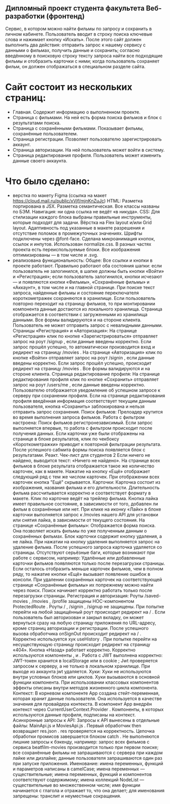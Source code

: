 ## Дипломный проект студента факультета Веб-разработки (фронтенд)
Сервис, в котором можно найти фильмы по запросу и сохранить в личном кабинете.
Пользователь вводит в строку поиска ключевые слова и нажимает кнопку «Искать». После этого сайт должен выполнить два действия:
отправить запрос к нашему сервису с данными о фильмах, получить данные и сохранить;
согласно введённому в поисковую строку тексту запроса найти все подходящие фильмы и отобразить карточки с ними;
когда пользователь сохраняет фильм, он должен отображаться в специальном разделе сайта.

# Сайт состоит из нескольких страниц:
* Главная. Содержит информацию о выполненном проекте.
* Страница с фильмами. На ней есть форма поиска фильмов и блок с результатами поиска.
* Страница с сохранёнными фильмами. Показывает фильмы, сохранённые пользователем.
* Страница регистрации. Позволяет пользователю зарегистрировать аккаунт.
* Страница авторизации. На ней пользователь может войти в систему.
* Страница редактирования профиля. Пользователь может изменить данные своего аккаунта.

# Что было сделано:
* верстка по макету Figma (ссылка на макет https://cloud.mail.ru/public/xVjf/mjnKnZuJc)
HTML:
Разметка портирована в JSX.
Разметка семантическая.
Все классы названы по БЭМ.
Навигация: ни одна ссылка не ведёт «в никуда».
CSS:
Для стилизации каждого блока выбраны правильные инструменты, которые подходят для задачи.
Вёрстка на Flex layout и/или Grid layout.
Адаптивность под указанные в макете разрешения и отсутствие поломок в промежуточных значениях.
Шрифты подключены через @font-face.
Сделана микроанимация кнопок, ссылок и инпутов.
Использован normalize.сss.
В разных частях проекта есть переиспользуемые блоки.
Все изображения оптимизированы — в том числе и .svg.
* реализована функциональность:
  Общее:
Все ссылки и кнопки в проекте работают.
Правильно работают оба состояния шапки: если пользователь не залогинился, в шапке должны быть
кнопки «Войти» и «Регистрация»; если пользователь залогинился, кнопки исчезают — и появляются
кнопки «Фильмы», «Сохранённые фильмы» и «Аккаунт», в том числе и на главной странице.
При поиске текст запроса, найденные фильмы и состояние переключателя короткометражек
сохраняются в хранилище. Если пользователь повторно переходит на страницу фильмов, то при
монтировании компонента данные достаются из локального хранилища. Страница отображается в
соответствии с загруженными из хранилища данными.
Все формы валидируются и на стороне клиента. Пользователь не может отправить запрос с
невалидными данными.
Страницы «Регистрация» и «Авторизация»:
На странице «Регистрация» клик по кнопке «Зарегистрироваться» отправляет запрос на роут /signup ,
если данные введены корректно. Если запрос прошёл успешно, то автоматически производится вход и
редирект на страницу /movies .
На странице «Авторизация» клик по кнопке «Войти» отправляет запрос на роут /signin , если данные
введены корректно. Если запрос прошёл успешно, происходит редирект на страницу /movies .
Все формы валидируются и на стороне клиента.
Страница редактирование профиля:
На странице редактирования профиля клик по кнопке «Сохранить» отправляет запрос на роут
/users/me , если данные введены корректно.
Пользователю отображается уведомление об успешном запросе к серверу при сохранении профиля.
Если на странице редактирования профиля введённая информация соответствует текущим данным
пользователя, кнопка «Сохранить» заблокирована и нельзя отправить запрос сохранения.
Поиск фильмов:
Прелоадер крутится во время выполнения запроса фильмов.
Работа с фильтром настроена:
Поиск фильмов регистронезависимый.
Если запрос выполняется впервые, то работа с фильтром происходит после получения данных.
Если карточки уже были отображены на странице в блоке результатов, клик по чекбоксу
«Короткометражки» приводит к повторной фильтрации результата.
После успешного сабмита формы поиска появляется блок с результатами.
Реакт. Чек-лист для студентов 2
Если ничего не найдено, выводится текст: «Ничего не найдено».
На странице всех фильмов в блоке результата отображается такое же количество карточек, как в макете.
Нажатие на кнопку «Ещё» отображает следующий ряд с тем же числом карточек. При отображении всех
карточек кнопка "Ещё" скрывается.
Карточки:
Карточка состоит из изображения, названия фильма и его длительности. Длительность фильма
рассчитывается корректно и соответствует формату в макете. Клик по карточке ведёт на трейлер
фильма.
Кнопка лайка имеет правильное состояние, в зависимости от того, добавлен ли фильм в сохранённые
или нет.
При клике на иконку «Лайк» в блоке карточки выполняется запрос к /movies нашего API для установки
или снятия лайка, в зависимости от текущего состояния.
На странице «Сохранённые фильмы»:
Отображается форма поиска. Она позволяет искать фильмы по уже полученным данным о
сохранённых фильмах.
Блок карточки содержит кнопку удаления, а не лайка.
При нажатии на кнопку удаления выполняется запрос на удаление фильма. После успешного запроса
карточка удаляется со страницы.
Отсутствуют серьёзные баги, которые возникают при работе с сервисом, например:
Удалённые или добавленные карточки фильмов появляются только после перезагрузки страницы.
Если осталось отобразить меньше карточек фильмов, чем в полном ряду, то нажатие кнопки «Ещё»
вызывает появление ошибок в консоли.
При удалении сохранённых карточек на соответствующей странице «Сохранённые фильмы» их попрежнему можно найти через поиск. Поиск начинает корректно работать только после перезагрузки
страницы.
Регистрация и авторизация:
Роуты /saved-movies , /movies , /profile защищены HOC-компонентом ProtectedRoute . Роуты / , /signin ,
/signup не защищены.
При попытке перейти на любой защищённый роут происходит редирект на / .
Если пользователь был авторизован и закрыл вкладку, он может вернуться сразу на любую страницу
приложения по URL-адресу, кроме страниц авторизации и регистрации.
После успешного вызова обработчика onSignOut происходит редирект на / .
Корректно используется хук useHistory .
При попытке перейти на несуществующую страницу происходит редирект на страницу «404». Кнопка
«Назад» работает корректно.
Корректно используются компоненты <Switch /> , <Route /> и <Redirect /> .
Работа с JWT выполнена корректно:
JWT-токен хранится в localStorage или в cookie ;
Jwt проверяется запросом к серверу, а не только в локальном хранилище.
При выходе из аккаунта jwt удаляется.
Хуки:
Хуки не используются внутри условных блоков или циклов.
Хуки вызываются в основной функции компонента.
При использовании классовых компонентов эффекты описаны внутри методов жизненного цикла
компонента.
Контекст:
В корневом компоненте App создана стейт-переменная, которая хранит данные пользователя. Она
используется в качестве значения для провайдера контекста.
В компонент App внедрён контекст через CurrentUserContext.Provider .
Компоненты, в которых используются данные профиля, подписаны на контекст.
Асинхронные запросы к API:
Запросы к API вынесены в отдельные файлы: MainApi.js и MoviesApi.js .
Первый обработчик then возвращает res.json . res проверяется на корректность. 
Цепочка обработки промисов завершается блоком catch .
Не выполняются лишние запросы к бэкенду, например: запрос всех фильмов с сервиса beatfilm-movies
производится только при первом поиске; все сохранённые фильмы не запрашиваются с сервера при
каждом лайке или дизлайке; данные пользователя запрашиваются один раз при запуске приложения.
Именование:
имена переменных, функций и параметров написаны в camelCase;
имена переменных — существительные;
имена переменных, функций и компонентов соответствуют содержимому;
имена коллекций NodeList — существительные во множественном числе;
имя функции начинается с глагола и отражает то, что она делает;
для именования запрещены: транслит и неуместные сокращения.

